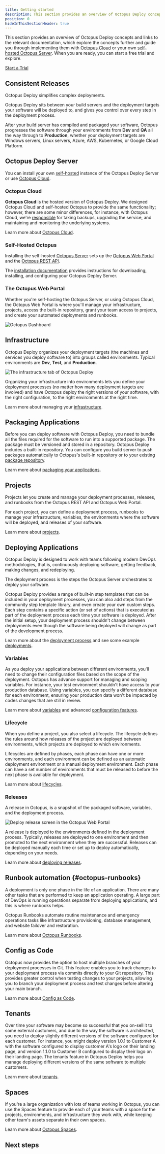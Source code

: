 ```yaml
---
title: Getting started
description: This section provides an overview of Octopus Deploy concepts and links to the relevant documentation, which explore the concepts further and guide you through implementing them with Octopus Cloud or your own self-hosted Octopus Server
position: 0
hideInThisSectionHeader: true
---
```


This section provides an overview of Octopus Deploy concepts and links to the relevant documentation, which explore the concepts further and guide you through implementing them with [Octopus Cloud](#octopus-cloud) or your own [self-hosted Octopus Server](#self-hosted-octopus). When you are ready, you can start a free trial and explore.

<span><a class="btn btn-success" href="https://octopus.com/start">Start a Trial</a></span>

## Consistent Releases

Octopus Deploy simplifies complex deployments.

Octopus Deploy sits between your build servers and the deployment targets your software will be deployed to, and gives you control over every step in the deployment process.

After your build server has compiled and packaged your software, Octopus progresses the software through your environments from **Dev** and **QA** all the way through to **Production**, whether your deployment targets are Windows servers, Linux servers, Azure, AWS, Kubernetes, or Google Cloud Platform.

## Octopus Deploy Server

You can install your own [self-hosted](#self-hosted-octopus) instance of the Octopus Deploy Server or use [Octopus Cloud](#octopus-cloud).

### Octopus Cloud

**Octopus Cloud** is the hosted version of Octopus Deploy. We designed Octopus Cloud and self-hosted Octopus to provide the same functionality; however, there are some minor differences, for instance, with Octopus Cloud, we're [responsible](/docs/security/index.md#responsibility) for taking backups, upgrading the service, and maintaining and monitoring the underlying systems.

Learn more about [Octopus Cloud](/docs/octopus-cloud/index.md).

### Self-Hosted Octopus

Installing the self-hosted [Octopus Server](/docs/installation/index.md) sets up the [Octopus Web Portal](#the-octopus-web-portal) and the [Octopus REST API](/docs/octopus-rest-api/index.md).

The [installation documentation](/docs/installation/index.md) provides instructions for downloading, installing, and configuring your Octopus Deploy Server.

### The Octopus Web Portal

Whether you're self-hosting the Octopus Server, or using Octopus Cloud, the Octopus Web Portal is where you'll manage your infrastructure, projects, access the built-in repository, grant your team access to projects, and create your automated deployments and runbooks.

![Octopus Dashboard](dashboard.png "width=500")

## Infrastructure

Octopus Deploy organizes your deployment targets (the machines and services you deploy software to) into groups called environments. Typical environments are **Dev**, **Test**, and **Production**.

![The infrastructure tab of Octopus Deploy](images/infrastructure.png "width=500")

Organizing your infrastructure into environments lets you define your deployment processes (no matter how many deployment targets are involved) and have Octopus deploy the right versions of your software, with the right configuration, to the right environments at the right time.

Learn more about managing your [infrastructure](/docs/infrastructure/index.md).

## Packaging Applications

Before you can deploy software with Octopus Deploy, you need to bundle all the files required for the software to run into a supported package. The package must be versioned and stored in a repository. Octopus Deploy includes a built-in repository. You can configure you build server to push packages automatically to Octopus's built-in repository or to your existing [package repository](/docs/packaging-applications/package-repositories/index.md).

Learn more about [packaging your applications](/docs/packaging-applications/index.md).

## Projects

<!-- needs runbooks -->

Projects let you create and manage your deployment processes, releases, and runbooks from the Octopus REST API and Octopus Web Portal.

For each project, you can define a deployment process, runbooks to manage your infrastructure, variables, the environments where the software will be deployed, and releases of your software.

Learn more about [projects](/docs/projects/index.md).

## Deploying Applications

Octopus Deploy is designed to work with teams following modern DevOps methodologies, that is, continuously deploying software, getting feedback, making changes, and redeploying.

The deployment process is the steps the Octopus Server orchestrates to deploy your software.

Octopus Deploy provides a range of built-in step templates that can be included in your deployment processes, you can also add steps from the community step template library, and even create your own custom steps. Each step contains a specific action (or set of actions) that is executed as part of the deployment process each time your software is deployed. After the initial setup, your deployment process shouldn't change between deployments even though the software being deployed will change as part of the development process.

Learn more about the [deployment process](/docs/projects/deployment-process/index.md) and see some example [deployments](/docs/deployments/index.md).

### Variables

As you deploy your applications between different environments, you'll need to change their configuration files based on the scope of the deployment. Octopus has advance support for managing and scoping variables. For instance, your test environment shouldn't have access to your production database. Using variables, you can specify a different database for each environment, ensuring your production data won't be impacted by codes changes that are still in review.

Learn more about [variables](/docs/projects/variables/index.md) and advanced [configuration features](/docs/projects/steps/configuration-features/index.md).

### Lifecycle

When you define a project, you also select a lifecycle. The lifecycle defines the rules around how releases of the project are deployed between environments, which projects are deployed to which environments.

Lifecycles are defined by phases, each phase can have one or more environments, and each environment can be defined as an automatic deployment environment or a manual deployment environment. Each phase can have a set number of environments that must be released to before the next phase is available for deployment.

Learn more about [lifecycles](/docs/releases/lifecycles/index.md).

### Releases

A release in Octopus, is a snapshot of the packaged software, variables, and the deployment process.

![Deploy release screen in the Octopus Web Portal](deploy-release.png "width=500")

A release is deployed to the environments defined in the deployment process. Typically, releases are deployed to one environment and then promoted to the next environment when they are successful. Releases can be deployed manually each time or set up to deploy automatically, depending on your needs.

Learn more about [deploying releases](/docs/releases/index.md).

## Runbook automation {#octopus-runbooks}

A deployment is only one phase in the life of an application. There are many other tasks that are performed to keep an application operating. A large part of DevOps is running operations separate from deploying applications, and this is where runbooks helps.

Octopus Runbooks automate routine maintenance and emergency operations tasks like infrastructure provisioning, database management, and website failover and restoration.

Learn more about [Octopus Runbooks](/docs/runbooks/index.md).

## Config as Code

Octopus now provides the option to host multiple branches of your deployment processes in Git. This feature enables you to track changes to your deployment process via commits directly to your Git repository. This provides greater control when testing changes to your projects, allowing you to branch your deployment process and test changes before altering your main branch.

Learn more about [Config as Code](/docs/projects/version-control/index.md).

## Tenants

Over time your software may become so successful that you on-sell it to some external customers, and due to the way the software is architected, you need to deploy slightly different versions of the software configured for each customer. For instance, you might deploy version 1.0.1 to Customer A with the software configured to display customer A's logo on their landing page, and version 1.1.0 to Customer B configured to display their logo on their landing page. The tenants feature in Octopus Deploy helps you manage deploying different versions of the same software to multiple customers.

Learn more about [tenants](/docs/tenants/index.md).

## Spaces

If you're a large organization with lots of teams working in Octopus, you can use the Spaces feature to provide each of your teams with a space for the projects, environments, and infrastructure they work with, while keeping other team's assets separate in their own spaces.

Learn more about [Octopus Spaces](/docs/administration/spaces/index.md).

## Next steps
